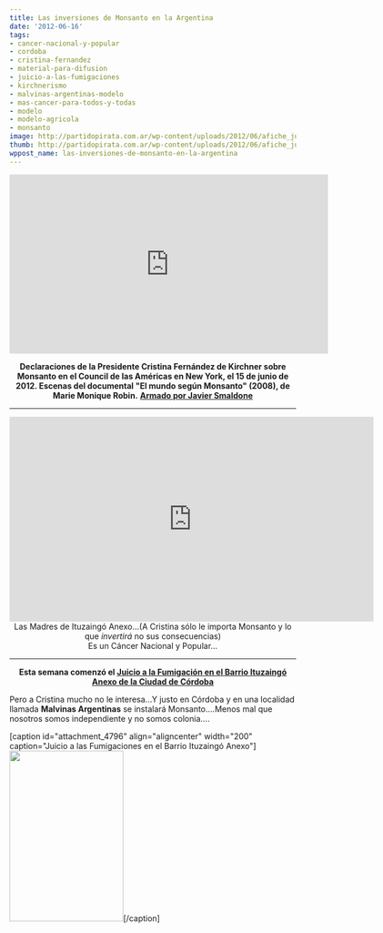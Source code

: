```yaml
---
title: Las inversiones de Monsanto en la Argentina
date: '2012-06-16'
tags:
- cancer-nacional-y-popular
- cordoba
- cristina-fernandez
- material-para-difusion
- juicio-a-las-fumigaciones
- kirchnerismo
- malvinas-argentinas-modelo
- mas-cancer-para-todos-y-todas
- modelo
- modelo-agricola
- monsanto
image: http://partidopirata.com.ar/wp-content/uploads/2012/06/afiche_juicio3-page-001.jpg
thumb: http://partidopirata.com.ar/wp-content/uploads/2012/06/afiche_juicio3-page-001-150x150.jpg
wppost_name: las-inversiones-de-monsanto-en-la-argentina
---
```


<center>
<iframe src="http://www.youtube.com/embed/8Dqp1zld2KI" frameborder="0" width="560" height="315"></iframe></center>
<p style="text-align: center;"><strong>Declaraciones de la Presidente Cristina Fernández de Kirchner sobre Monsanto en el Council de las Américas en New York, el 15 de junio de 2012. Escenas del documental "El mundo según Monsanto" (2008), de Marie Monique Robin.</strong>
<strong> <a href="http://blog.smaldone.com.ar/" target="_blank">Armado por Javier Smaldone</a></strong></p>


<hr />

<center>
<iframe src="https://www.youtube.com/embed/YVwzRL9iycI?feature=player_embedded" frameborder="0" width="640" height="360"></iframe>
Las Madres de Ituzaingó Anexo...(A Cristina sólo le importa Monsanto y lo que <em>invertirá</em> no sus consecuencias)</center><center>Es un Cáncer Nacional y Popular...</center>

<hr />
<p style="text-align: center;"><strong>Esta semana comenzó el <a href="http://www.juicioalafumigacion.com.ar/" target="_blank">Juicio a la Fumigación en el Barrio Ituzaingó Anexo de la Ciudad de Córdoba</a></strong></p>
Pero a Cristina mucho no le interesa...Y justo en Córdoba y en una localidad llamada <strong>Malvinas Argentinas</strong> se instalará Monsanto....Menos mal que nosotros somos independiente y no somos colonia....

[caption id="attachment_4796" align="aligncenter" width="200" caption="Juicio a las Fumigaciones en el Barrio Ituzaingó Anexo"]<a href="http://partidopirata.com.ar/wp-content/uploads/2012/06/afiche_juicio3-page-001.jpg"><img class="size-medium wp-image-4796" title="afiche_juicio3-page-001" src="http://partidopirata.com.ar/wp-content/uploads/2012/06/afiche_juicio3-page-001-200x300.jpg" alt="" width="200" height="300" /></a>[/caption]
